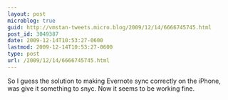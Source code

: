 ```yaml
---
layout: post
microblog: true
guid: http://vmstan-tweets.micro.blog/2009/12/14/6666745745.html
post_id: 3049387
date: 2009-12-14T10:53:27-0600
lastmod: 2009-12-14T10:53:27-0600
type: post
url: /2009/12/14/6666745745.html
---
```

So I guess the solution to making Evernote sync correctly on the iPhone, was give it something to snyc. Now it seems to be working fine.
